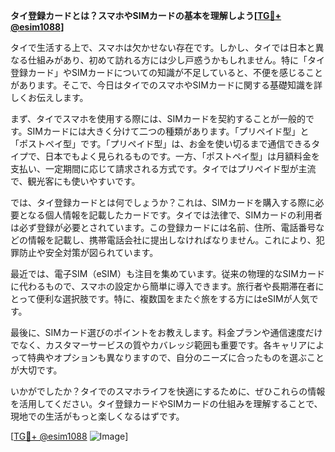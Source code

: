 **タイ登録カードとは？スマホやSIMカードの基本を理解しよう[[TG💪+ @esim1088](https://t.me/s/esim1088)]**

タイで生活する上で、スマホは欠かせない存在です。しかし、タイでは日本と異なる仕組みがあり、初めて訪れる方には少し戸惑うかもしれません。特に「タイ登録カード」やSIMカードについての知識が不足していると、不便を感じることがあります。そこで、今日はタイでのスマホやSIMカードに関する基礎知識を詳しくお伝えします。

まず、タイでスマホを使用する際には、SIMカードを契約することが一般的です。SIMカードには大きく分けて二つの種類があります。「プリペイド型」と「ポストペイ型」です。「プリペイド型」は、お金を使い切るまで通信できるタイプで、日本でもよく見られるものです。一方、「ポストペイ型」は月額料金を支払い、一定期間に応じて請求される方式です。タイではプリペイド型が主流で、観光客にも使いやすいです。

では、タイ登録カードとは何でしょうか？これは、SIMカードを購入する際に必要となる個人情報を記載したカードです。タイでは法律で、SIMカードの利用者は必ず登録が必要とされています。この登録カードには名前、住所、電話番号などの情報を記載し、携帯電話会社に提出しなければなりません。これにより、犯罪防止や安全対策が図られています。

最近では、電子SIM（eSIM）も注目を集めています。従来の物理的なSIMカードに代わるもので、スマホの設定から簡単に導入できます。旅行者や長期滞在者にとって便利な選択肢です。特に、複数国をまたぐ旅をする方にはeSIMが人気です。

最後に、SIMカード選びのポイントをお教えします。料金プランや通信速度だけでなく、カスタマーサービスの質やカバレッジ範囲も重要です。各キャリアによって特典やオプションも異なりますので、自分のニーズに合ったものを選ぶことが大切です。

いかがでしたか？タイでのスマホライフを快適にするために、ぜひこれらの情報を活用してください。タイ登録カードやSIMカードの仕組みを理解することで、現地での生活がもっと楽しくなるはずです。

[[TG💪+ @esim1088](https://t.me/s/esim1088) ![Image](https://i.postimg.cc/Y0z9fWf4/image.png)]